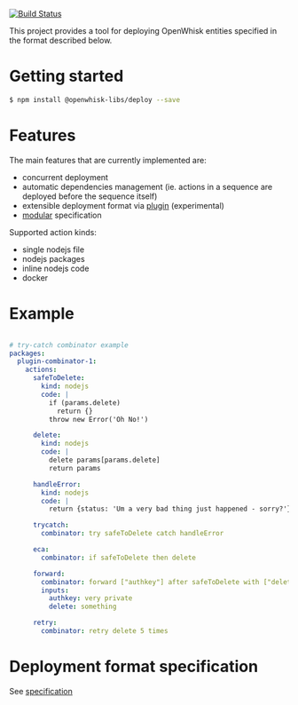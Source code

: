 [![Build Status](https://travis-ci.org/lionelvillard/openwhisk-deploy.svg?branch=master)](https://travis-ci.org/lionelvillard/openwhisk-deploy)

This project provides a tool for deploying OpenWhisk entities specified in the format described below.
 
# Getting started

```bash
$ npm install @openwhisk-libs/deploy --save
```

# Features

The main features that are currently implemented are:
* concurrent deployment 
* automatic dependencies management (ie. actions in a sequence are deployed before the sequence itself)
* extensible deployment format via [plugin](plugins/README.md) (experimental)
* [modular](docs/format.md#includes) specification

Supported action kinds: 
- single nodejs file
- nodejs packages 
- inline nodejs code
- docker

# Example

```yaml

# try-catch combinator example
packages:
  plugin-combinator-1:
    actions:
      safeToDelete:
        kind: nodejs
        code: |
          if (params.delete)
            return {}
          throw new Error('Oh No!')

      delete:
        kind: nodejs
        code: |
          delete params[params.delete]
          return params

      handleError:
        kind: nodejs
        code: |
          return {status: 'Um a very bad thing just happened - sorry?'}

      trycatch:
        combinator: try safeToDelete catch handleError

      eca:
        combinator: if safeToDelete then delete

      forward:
        combinator: forward ["authkey"] after safeToDelete with ["delete"]
        inputs:
          authkey: very private
          delete: something

      retry:
        combinator: retry delete 5 times
```

# Deployment format specification

See [specification](docs/format.md)